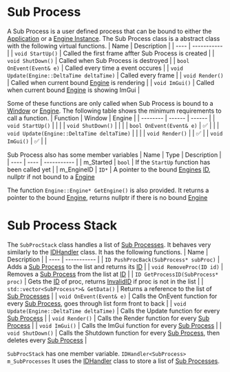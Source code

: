 # Sub Process
A Sub Process is a user defined process that can be bound to either the [Application](Application.md) or a [Engine Instance](../../Engine/Engine.md).
The Sub Process class is a abstract class with the following virtual functions.
| Name | Description |
| ---- | ----------- |
| `void StartUp()` | Called the first frame affter Sub Process is created |
| `void ShutDown()` | Called when Sub Process is destroyed |
| `bool OnEvent(Event& e)` | Called every time a event occures |
| `void Update(Engine::DeltaTime deltaTime)` | Called every frame |
| `void Render()` | Called when current bound [Engine](../../Engine/Engine.md) is rendering |
| `void ImGui()` | Called when current bound [Engine](../../Engine/Engine.md) is showing ImGui |

Some of these functions are only called when Sub Process is bound to a [Window](../Window.md) or [Engine](../../Engine/Engine.md). The following table shows the minimum requirements to call a function.
| Function | Window | Engine |
| -------- | ------ | ------ |
| `void StartUp()` | | |
| `void ShutDown()` | | |
| `bool OnEvent(Event& e)` | ✅ | |
| `void Update(Engine::DeltaTime deltaTime)` | | |
| `void Render()` | | ✅ |
| `void ImGui()` | ✅ | |

Sub Process also has some member variables
| Name | Type | Description |
| ---- | ---- | ----------- |
| m_Started | `bool` | If the `StartUp` function has been called yet |
| m_EngineID | `ID*` | A pointer to the bound [Engines](../../Engine/Engine.md) [ID](../IdHandler.md), nullptr if not bound to a [Engine](../../Engine/Engine.md)

The function `Engine::Engine* GetEngine()` is also provided. It returns a pointer to the bound [Engine](../../Engine/Engine.md), returns nullptr if there is no bound [Engine](../../Engine/Engine.md)
# Sub Process Stack
The `SubProcStack` class handles a list of [Sub Processes](#sub-process). It behaves very similarly to the [IDHandler](../IdHandler.md/#id-handler-class) class. It has the following functions.
| Name | Description |
| ---- | ----------- |
| `ID PushProcBack(SubProcess* subProc)` | Adds a [Sub Process](#sub-process) to the list and returns its [ID](../IdHandler.md/#id-struct) |
| `void RemoveProc(ID id)` | Removes a [Sub Process](#sub-process) from the list at [ID](../IdHandler.md/#id-struct) |
| `ID GetProcessID(SubProcess* proc)` | Gets the [ID](../IdHandler.md/#id-struct) of proc, returns [InvalidID](../IdHandler.md/#id-struct) if proc is not in the list |
| `std::vector<SubProcess*>& GetData()` | Returns a reference to the list of [Sub Processes](#sub-process) |
| `void OnEvent(Event& e)` | Calls the OnEvent function for every [Sub Process](#sub-process), goes through list form front to back |
| `void Update(Engine::DeltaTime deltaTime)` | Calls the Update function for every [Sub Process](#sub-process) |
| `void Render()` | Calls the Render function for every [Sub Process](#sub-process) |
| `void ImGui()` | Calls the ImGui function for every [Sub Process](#sub-process) |
| `void ShutDown()` | Calls the Shutdown function for every [Sub Process](#sub-process), then deletes every [Sub Process](#sub-process) |

`SubProcStack` has one member variable.
`IDHandler<SubProcess> m_SubProcesses`
It uses the [IDHandler](../IdHandler.md/#id-handler-class) class to store a list of [Sub Processes](#sub-process).